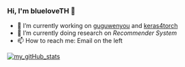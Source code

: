 ### Hi, I'm blueloveTH 👋

- 🔭 I’m currently working on [guguwenyou](https://guguwenyou.zicp.fun) and [keras4torch](https://github.com/blueloveTH/keras4torch)
- 🌱 I’m currently doing research on *Recommender System*
- 📫 How to reach me: Email on the left

[![my_gitHub_stats](https://github-readme-stats.vercel.app/api?username=blueloveTH)]()
